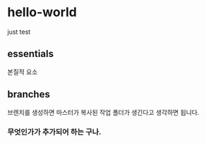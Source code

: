 # hello-world
just test

## essentials 
본질적 요소

## branches
브렌치를 생성하면 마스터가 복사된 작업 폴더가 생긴다고 생각하면 됩니다.

### 무엇인가가 추가되어 하는 구나.
